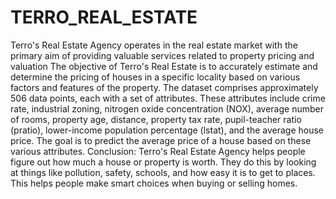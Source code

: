 # TERRO_REAL_ESTATE
Terro's Real Estate Agency operates in the real estate market with the primary aim of providing valuable services related to property pricing and valuation
The objective of Terro's Real Estate is to accurately estimate and determine the pricing of houses in a specific locality based on various factors and features of the property.
The dataset comprises approximately 506 data points, each with a set of attributes. These attributes include crime rate, industrial zoning, nitrogen oxide concentration (NOX), average number of rooms, property age, distance, property tax rate, pupil-teacher ratio (pratio), lower-income population percentage (lstat), and the average house price. The goal is to predict the average price of a house based on these various attributes.
Conclusion:
Terro's Real Estate Agency helps people figure out how much a house or property is worth. They do this by looking at things like pollution, safety, schools, and how easy it is to get to places. This helps people make smart choices when buying or selling homes.
